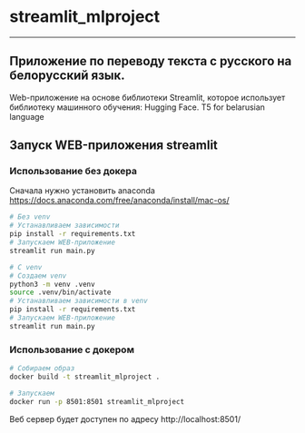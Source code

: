 # streamlit_mlproject
_________________________________________
## Приложение по переводу текста с русского на белорусский язык.
Web-приложение на основе библиотеки Streamlit, которое использует библиотеку машинного обучения: Hugging Face.
T5 for belarusian language

## Запуск WEB-приложения streamlit

### Использование без докера
Сначала нужно установить anaconda https://docs.anaconda.com/free/anaconda/install/mac-os/
```bash
# Без venv
# Устанавливаем зависимости
pip install -r requirements.txt
# Запускаем WEB-приложение
streamlit run main.py

# С venv
# Создаем venv
python3 -m venv .venv
source .venv/bin/activate
# Устанавливаем зависимости в venv
pip install -r requirements.txt
# Запускаем WEB-приложение
streamlit run main.py
```

### Использование с докером
```bash
# Собираем образ
docker build -t streamlit_mlproject .

# Запускаем
docker run -p 8501:8501 streamlit_mlproject
```

 Веб сервер будет доступен по адресу http://localhost:8501/